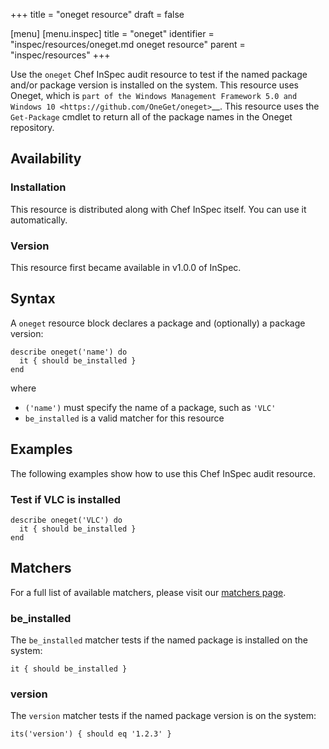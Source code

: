 +++
title = "oneget resource"
draft = false

[menu]
  [menu.inspec]
    title = "oneget"
    identifier = "inspec/resources/oneget.md oneget resource"
    parent = "inspec/resources"
+++


Use the `oneget` Chef InSpec audit resource to test if the named package and/or package version is installed on the system. This resource uses Oneget, which is `part of the Windows Management Framework 5.0 and Windows 10 <https://github.com/OneGet/oneget>`__. This resource uses the `Get-Package` cmdlet to return all of the package names in the Oneget repository.


## Availability

### Installation

This resource is distributed along with Chef InSpec itself. You can use it automatically.

### Version

This resource first became available in v1.0.0 of InSpec.

## Syntax

A `oneget` resource block declares a package and (optionally) a package version:

    describe oneget('name') do
      it { should be_installed }
    end

where

* `('name')` must specify the name of a package, such as `'VLC'`
* `be_installed` is a valid matcher for this resource


## Examples

The following examples show how to use this Chef InSpec audit resource.

### Test if VLC is installed

    describe oneget('VLC') do
      it { should be_installed }
    end


## Matchers

For a full list of available matchers, please visit our [matchers page](https://www.inspec.io/docs/reference/matchers/).

### be_installed

The `be_installed` matcher tests if the named package is installed on the system:

    it { should be_installed }

### version

The `version` matcher tests if the named package version is on the system:

    its('version') { should eq '1.2.3' }
